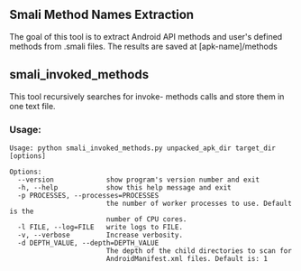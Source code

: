 ## Smali Method Names Extraction

The goal of this tool is to extract Android API methods and user's defined methods from .smali files.
The results are saved at [apk-name]/methods

## smali\_invoked\_methods
This tool recursively searches for invoke- methods calls and store them in one
text file.

### Usage:


```
Usage: python smali_invoked_methods.py unpacked_apk_dir target_dir [options]

Options:
  --version             show program's version number and exit
  -h, --help            show this help message and exit
  -p PROCESSES, --processes=PROCESSES
                        the number of worker processes to use. Default is the
                        number of CPU cores.
  -l FILE, --log=FILE   write logs to FILE.
  -v, --verbose         Increase verbosity.
  -d DEPTH_VALUE, --depth=DEPTH_VALUE
                        The depth of the child directories to scan for
                        AndroidManifest.xml files. Default is: 1
```
